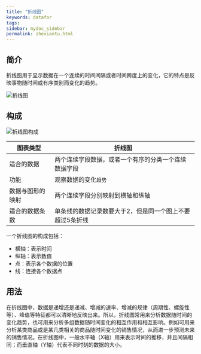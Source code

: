 ```yaml
---
title: "折线图"
keywords: datafor
tags:
sidebar: mydoc_sidebar
permalink: zhexiantu.html
---
```



## 简介

折线图用于显示数据在一个连续的时间间隔或者时间跨度上的变化，它的特点是反映事物随时间或有序类别而变化的趋势。

![折线图](https://dataforhelp.github.io/images/shujuzujian/zhexiantu/1.PNG)

## 构成



![折线图构成](https://dataforhelp.github.io/images/shujuzujian/zhexiantu/2.png)

| 图表类型         | 折线图                                                   |
| ---------------- | -------------------------------------------------------- |
| 适合的数据       | 两个连续字段数据，或者一个有序的分类一个连续数据字段     |
| 功能             | 观察数据的变化`趋势`                                     |
| 数据与图形的映射 | 两个连续字段分别映射到横轴和纵轴                         |
| 适合的数据条数   | 单条线的数据记录数要大于2，但是同一个图上不要超过5条折线 |

一个折线图的构成包括：

- 横轴：表示时间
- 纵轴：表示数值
- 点：表示各个数据的位置
- 线：连接各个数据点


## 用法

在折线图中，数据是递增还是递减、增减的速率、增减的规律（周期性、螺旋性等）、峰值等特征都可以清晰地反映出来。所以，折线图常用来分析数据随时间的变化趋势，也可用来分析多组数据随时间变化的相互作用和相互影响。例如可用来分析某类商品或是某几类相关的商品随时间变化的销售情况，从而进一步预测未来的销售情况。在折线图中，一般水平轴（X轴）用来表示时间的推移，并且间隔相同；而垂直轴（Y轴）代表不同时刻的数据的大小。
